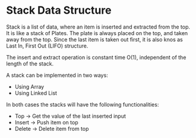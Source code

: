 # Stack Data Structure

Stack is a list of data, where an item is inserted and extracted from the top. It is like a stack of Plates. The plate is always placed on the top, and taken away from the top. Since the last item is taken out first, it is also knos as Last In, First Out (LIFO) structure.

The insert and extract operation is constant time O(1), independent of the length of the stack.

A stack can be implemented in two ways:

- Using Array
- Using Linked List

In both cases the stacks will have the following functionalities:

- Top -> Get the value of the last inserted input
- Insert -> Push item on top
- Delete -> Delete item from top
